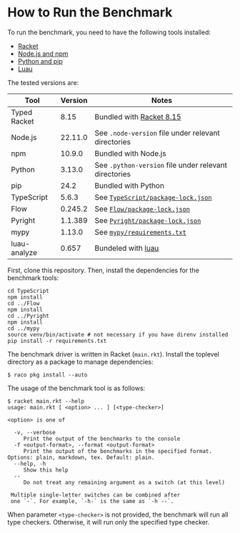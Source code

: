 # How to Run the Benchmark

To run the benchmark, you need to have the following tools installed:

- [Racket](https://racket-lang.org/)
- [Node.js and npm](https://nodejs.org/)
- [Python and pip](https://www.python.org/)
- [Luau](https://luau.org/)

The tested versions are:

| Tool         | Version | Notes                                                                                                                |
|--------------|---------|----------------------------------------------------------------------------------------------------------------------|
| Typed Racket | 8.15    | Bundled with [Racket 8.15](https://download.racket-lang.org/releases/8.15/)                                          |
| Node.js      | 22.11.0 | See `.node-version` file under relevant directories                                                                  |
| npm          | 10.9.0  | Bundled with Node.js                                                                                                 |
| Python       | 3.13.0  | See `.python-version` file under relevant directories                                                                |
| pip          | 24.2    | Bundled with Python                                                                                                  |
| TypeScript   | 5.6.3   | See [`TypeScript/package-lock.json`](https://github.com/utahplt/ot-benchmark/blob/main/TypeScript/package-lock.json) |
| Flow         | 0.245.2 | See [`Flow/package-lock.json`](https://github.com/utahplt/ot-benchmark/blob/main/Flow/package-lock.json)             |
| Pyright      | 1.1.389 | See [`Pyright/package-lock.json`](https://github.com/utahplt/ot-benchmark/blob/main/Pyright/package-lock.json)       |
| mypy         | 1.13.0  | See [`mypy/requirements.txt`](https://github.com/utahplt/ot-benchmark/blob/main/mypy/requirements.txt)               |
| luau-analyze | 0.657   | Bundeled with [luau](https://github.com/luau-lang/luau/releases/tag/0.657)                                           |

First, clone this repository. Then, install the dependencies for the benchmark tools:

```shell
cd TypeScript
npm install
cd ../Flow
npm install
cd ../Pyright
npm install
cd ../mypy
source venv/bin/activate # not necessary if you have direnv installed
pip install -r requirements.txt
```

The benchmark driver is written in Racket (`main.rkt`).
Install the toplevel directory as a package to manage dependencies:

```text
$ raco pkg install --auto
```


The usage of the benchmark tool is as follows:

```text
$ racket main.rkt --help
usage: main.rkt [ <option> ... ] [<type-checker>]

<option> is one of

  -v, --verbose
     Print the output of the benchmarks to the console
  -f <output-format>, --format <output-format>
     Print the output of the benchmarks in the specified format. Options: plain, markdown, tex. Default: plain.
  --help, -h
     Show this help
  --
     Do not treat any remaining argument as a switch (at this level)

 Multiple single-letter switches can be combined after
 one `-`. For example, `-h-` is the same as `-h --`.
```

When parameter `<type-checker>` is not provided, the benchmark will run all type checkers. Otherwise, it will run only the specified type checker.
